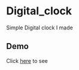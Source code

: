 # Digital_clock
 Simple Digital clock I made

## Demo
Click [here](https://sazie101.github.io/digital_clock/) to see